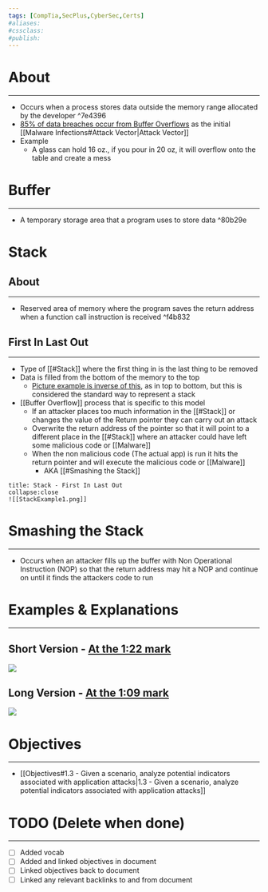```yaml
---
tags: [CompTia,SecPlus,CyberSec,Certs]
#aliases:
#cssclass:
#publish:
---
```


# About
---
- Occurs when a process stores data outside the memory range allocated by the developer ^7e4396
- <u>85% of data breaches occur from Buffer Overflows</u> as the initial [[Malware Infections#Attack Vector|Attack Vector]]
- Example
	- A glass can hold 16 oz., if you pour in 20 oz, it will overflow onto the table and create a mess

# Buffer
---
- A temporary storage area that a program uses to store data ^80b29e

# Stack

## About
---
- Reserved area of memory where the program saves the return address when a function call instruction is received ^f4b832

## First In Last Out
---
- Type of [[#Stack]] where the first thing in is the last thing to be removed
- Data is filled from the bottom of the memory to the top
	- <u>Picture example is inverse of this</u>, as in top to bottom, but this is considered the standard way to represent a stack
- [[Buffer Overflow]] process that is specific to this model
	- If an attacker places too much information in the [[#Stack]] or changes the value of the Return pointer they can carry out an attack
	- Overwrite the return address of the pointer so that it will point to a different place in the [[#Stack]] where an attacker could have left some malicious code or [[Malware]]
	- When the non malicious code (The actual app) is run it hits the return pointer and will execute the malicious code or [[Malware]]
		- AKA [[#Smashing the Stack]]

```ad-info
title: Stack - First In Last Out
collapse:close
![[StackExample1.png]]
```

# Smashing the Stack
---
- Occurs when an attacker fills up the buffer with Non Operational Instruction (NOP) so that the return address may hit a NOP and continue on until it finds the attackers code to run

# Examples & Explanations
---
## Short Version - <u>At the 1:22 mark</u>

![](https://www.youtube.com/watch?v=TSeqEN-ZXe4)

## Long Version - <u>At the 1:09 mark</u>

![](https://www.youtube.com/watch?v=1S0aBV-Waeo)

# Objectives
---
- [[Objectives#1.3 - Given a scenario, analyze potential indicators associated with application attacks|1.3 - Given a scenario, analyze potential indicators associated with application attacks]]

# TODO (Delete when done)
---
- [ ] Added vocab
- [ ] Added and linked objectives in document
- [ ] Linked objectives back to document
- [ ] Linked any relevant backlinks to and from document